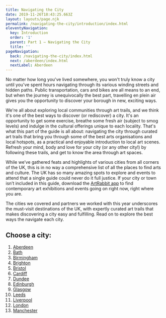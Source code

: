 ```yaml
---
title: Navigating the City
date: 2019-11-26T18:43:25.663Z
layout: layouts/page.njk
permalink: /navigating-the-city/introduction/index.html
eleventyNavigation:
  key: Introduction
  order: '1'
  parent: Part 1 – Navigating the City
  title: ''
pageNavigation:
  back: /navigating-the-city/index.html
  next: /aberdeen/index.html
  nextLabel: Aberdeen
---
```

No matter how long you've lived somewhere, you won't truly know a city until you've spent hours navigating through its various winding streets and hidden paths. Public transportation, cars and bikes are all means to an end, but when the journey is unequivocally the best part, travelling en plein air gives you the opportunity to discover your borough in new, exciting ways. 

We're all about exploring local communities through art trails, and we think it's one of the best ways to discover (or rediscover) a city. It's an opportunity to get some exercise, breathe some fresh air (subject to smog levels) and indulge in the cultural offerings unique to each locality. That's what this part of the guide is all about: navigating the city through curated art trails that bring you through some of the best arts organisations and local hotspots, as a practical and enjoyable introduction to local art scenes. Refresh your mind, body and love for your city (or any other city!) by following these trails, and get to know the area through art spaces.

While we’ve gathered feats and highlights of various cities from all corners of the UK, this is in no way a comprehensive list of all the places to find arts and culture. The UK has so many amazing spots to explore and events to attend that a single guide could never do it full justice. If your city or town isn’t included in this guide, download the [ArtRabbit app](https://www.artrabbit.com/what-you-can-do/app) to find contemporary art exhibitions and events going on right now, right where you are.

The cities we covered and partners we worked with this year underscores the must-visit destinations of the UK, with expertly curated art trails that makes discovering a city easy and fulfilling. Read on to explore the best ways the navigate each city.

## Choose a city:

1. [Aberdeen](/aberdeen)
2. [Bath](/bath/index.html)
3. [Birmingham](/birmingham/)
4. [Brighton](/brighton/)
5. [Bristol](/bristol/)
6. [Cardiff](/cardiff/)
7. [Dundee](/dundee/)
8. [Edinburgh](/edinburgh/index.html)
9. [Glasgow](/glasgow/)
10. [Leeds](/leeds/)
11. [Liverpool](/liverpool/)
12. [London](/london/)
13. [Manchester](/manchester/)
